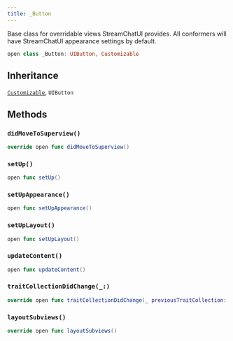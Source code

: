 ```yaml
---
title: _Button
---
```


Base class for overridable views StreamChatUI provides.
All conformers will have StreamChatUI appearance settings by default.

``` swift
open class _Button: UIButton, Customizable 
```

## Inheritance

[`Customizable`](customizable.md), `UIButton`

## Methods

### `didMoveToSuperview()`

``` swift
override open func didMoveToSuperview() 
```

### `setUp()`

``` swift
open func setUp() 
```

### `setUpAppearance()`

``` swift
open func setUpAppearance() 
```

### `setUpLayout()`

``` swift
open func setUpLayout() 
```

### `updateContent()`

``` swift
open func updateContent() 
```

### `traitCollectionDidChange(_:)`

``` swift
override open func traitCollectionDidChange(_ previousTraitCollection: UITraitCollection?) 
```

### `layoutSubviews()`

``` swift
override open func layoutSubviews() 
```
